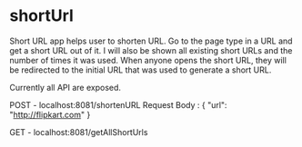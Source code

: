 # shortUrl

Short URL app helps user to shorten URL. Go to the page type in a URL and get a short URL out of it. I will also
be shown all existing short URLs and the number of times it was used. When anyone opens
the short URL, they will be redirected to the initial URL that was used to generate a short
URL.

Currently all API are exposed.

POST - localhost:8081/shortenURL
Request Body : 
{
    "url": "http://flipkart.com"
}

GET - localhost:8081/getAllShortUrls



